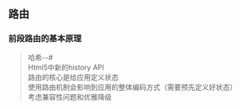 ## 路由 
### 前段路由的基本原理  
> 哈希--#  
> Html5中新的history API  
> 路由的核心是给应用定义状态  
> 使用路由机制会影响到应用的整体编码方式（需要预先定义好状态）  
> 考虑兼容性问题和优雅降级